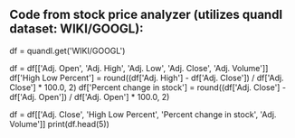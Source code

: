 ## Code from stock price analyzer (utilizes quandl dataset: WIKI/GOOGL):

df = quandl.get('WIKI/GOOGL')

df = df[['Adj. Open', 'Adj. High', 'Adj. Low', 'Adj. Close', 'Adj. Volume']]
df['High Low Percent'] = round((df['Adj. High'] - df['Adj. Close']) / df['Adj. Close'] * 100.0, 2)
df['Percent change in stock'] = round((df['Adj. Close'] - df['Adj. Open']) / df['Adj. Open'] * 100.0, 2)

df = df[['Adj. Close', 'High Low Percent', 'Percent change in stock', 'Adj. Volume']]
print(df.head(5))


